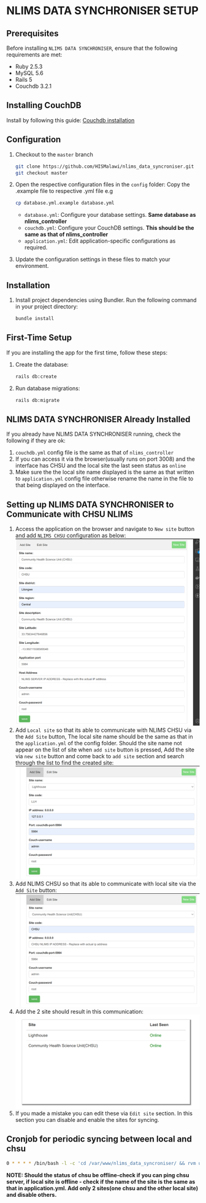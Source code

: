 # NLIMS DATA SYNCHRONISER SETUP

## Prerequisites

Before installing `NLIMS DATA SYNCHRONISER`, ensure that the following requirements are met:

- Ruby 2.5.3
- MySQL 5.6
- Rails 5
- Couchdb 3.2.1

## Installing CouchDB
Install by following this guide: [Couchdb installation](https://github.com/HISMalawi/couchdb_installation/tree/main)

## Configuration

1. Checkout to the ```master``` branch
   ```bash
   git clone https://github.com/HISMalawi/nlims_data_syncroniser.git
   git checkout master
   ```
2. Open the respective configuration files in the `config` folder: Copy the .example file to respective .yml file e.g  
   ```bash
   cp database.yml.example database.yml
   ```

   - `database.yml`: Configure your database settings. **Same database as nlims_controller**
   - `couchdb.yml`: Configure your CouchDB settings. **This should be the same as that of nlims_controller**
   - `application.yml`: Edit application-specific configurations as required.

3. Update the configuration settings in these files to match your environment.

## Installation

1. Install project dependencies using Bundler. Run the following command in your project directory:

   ```bash
   bundle install
   ```
## First-Time Setup

If you are installing the app for the first time, follow these steps:

1. Create the database:

   ```bash
   rails db:create
   ```
2. Run database migrations:

   ```bash
   rails db:migrate
   ```
## NLIMS DATA SYNCHRONISER Already Installed

If you already have NLIMS DATA SYNCHRONISER running, check the following if they are ok:

1. ```couchdb.yml``` config file is the same as that of ```nlims_controller```
2. If you can access it via the browser(usually runs on port 3008) and the interface has CHSU and the local site the last seen status as ```online```
3. Make sure the the local site name displayed is the same as that written to ```application.yml``` config file otherwise rename the name in the file to that being displayed on the interface.

## Setting up NLIMS DATA SYNCHRONISER to Communicate with CHSU NLIMS
1. Access the application on the browser and navigate to ```New site``` button and add ```NLIMS CHSU``` configuration as below: ![New Site](public/new%20site.png)
2. Add ```Local site``` so that its able to communicate with NLIMS CHSU via the ```Add Site``` button, The local site name should be the same as that in the ```application.yml``` of the config folder. Should the site name not appear on the list of site when ```add site``` button is pressed, Add the site via ```new site``` button and come back to ```add site``` section and search through the list to find the created site: ![Add site](public/add_sitee.png)
3. Add  NLIMS CHSU so that its able to communicate with local site via the ```Add Site``` button: ![Add site](public/add_site_chsu.png)
4. Add the 2 site should result in this communication:  ![Status](public/status.png)
5. If you made a mistake you can edit these via ```Edit site``` section. In this section you can disable and enable the sites for syncing.

## Cronjob for periodic syncing between local and chsu
```bash
0 * * * * /bin/bash -l -c 'cd /var/www/nlims_data_syncroniser/ && rvm use 2.5.3 && RAILS_ENV=development bundle exec rake nlims:sync_from_couchdb_to_couchdb --silent >> log/sync_couchdb_to_couchdb.log 2>&1'
```

**NOTE: Should the status of chsu be offline-check if you can ping chsu server, if local site is offline - check if the name of the site is the same as that in application.yml. Add only 2 sites(one chsu and the other local site) and disable others.**
